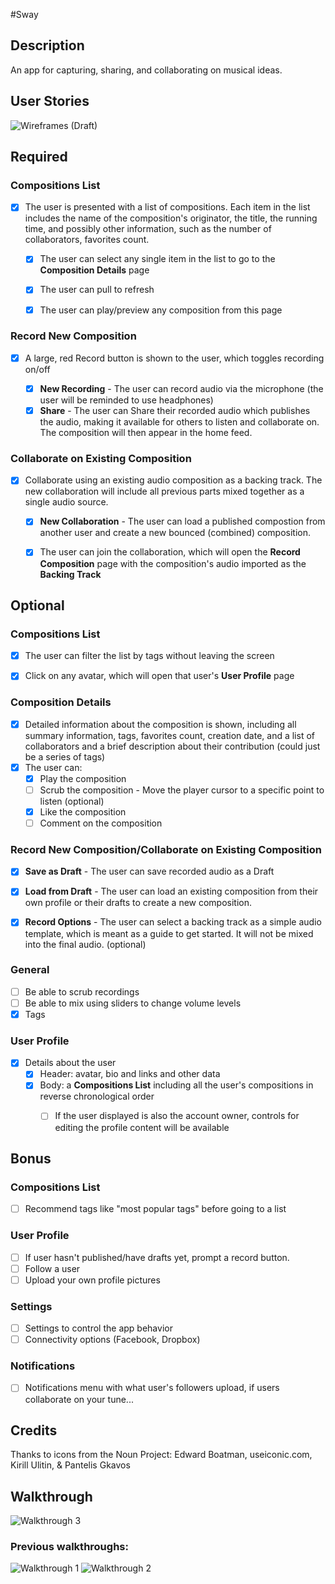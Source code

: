 #Sway

## Description
An app for capturing, sharing, and collaborating on musical ideas.

## User Stories

![Wireframes (Draft)](https://github.com/teamVCH/sway/blob/master/wireframes/userflow.png)


## Required

### Compositions List
* [x] The user is presented with a list of compositions. Each item in the list includes the name of the composition's originator, the title, the running time, and possibly other information, such as the number of collaborators, favorites count. 
	* [x] The user can select any single item in the list to go to the **Composition Details** page
	* [x] The user can pull to refresh
	* [x] The user can play/preview any composition from this page 


### Record New Composition
* [x] A large, red Record button is shown to the user, which toggles recording on/off

	* [x] **New Recording** - The user can record audio via the microphone (the user will be reminded to use headphones)
	* [x] **Share** - The user can Share their recorded audio which publishes the audio, making it available for others to listen and collaborate on. The composition will then appear in the home feed.

### Collaborate on Existing Composition
* [x] Collaborate using an existing audio composition as a backing track. The new collaboration will include all previous parts mixed together as a single audio source.
 	* [x] **New Collaboration** - The user can load a published compostion from another user and create a new bounced (combined) composition.
 	* [x] The user can join the collaboration, which will open the **Record Composition** page with the composition's audio imported as the **Backing Track**


## Optional

### Compositions List
* [x] The user can filter the list by tags without leaving the screen
* [x] Click on any avatar, which will open that user's **User Profile** page


### Composition Details
* [x] Detailed information about the composition is shown, including all summary information, tags, favorites count, creation date, and a list of collaborators and a brief description about their contribution (could just be a series of tags)
* [x] The user can:
     * [x] Play the composition
     * [ ] Scrub the composition - Move the player cursor to a specific point to listen (optional) 
     * [x] Like the composition
     * [ ] Comment on the composition

### Record New Composition/Collaborate on Existing Composition
* [x] **Save as Draft** - The user can save recorded audio as a Draft
* [x] **Load from Draft** - The user can load an existing composition from their own profile or their drafts to create a new composition. 
* [x] **Record Options** - The user can select a backing track as a simple audio template, which is meant as a guide to get started. It will not be mixed into the final audio. (optional)


### General
* [ ] Be able to scrub recordings
* [ ] Be able to mix using sliders to change volume levels
* [x] Tags

### User Profile
* [x] Details about the user
	* [x] Header: avatar, bio and links and other data 
	* [x] Body: a **Compositions List** including all the user's compositions in reverse chronological order 
      * [ ] If the user displayed is also the account owner, controls for editing the profile content will be available


## Bonus

### Compositions List
* [ ] Recommend tags like "most popular tags" before going to a list

### User Profile
* [ ] If user hasn't published/have drafts yet, prompt a record button.
* [ ] Follow a user
* [ ] Upload your own profile pictures

### Settings
* [ ] Settings to control the app behavior
* [ ] Connectivity options (Facebook, Dropbox)

### Notifications
* [ ] Notifications menu with what user's followers upload, if users collaborate on your tune...


## Credits
Thanks to icons from the Noun Project: Edward Boatman, useiconic.com, Kirill Ulitin, & Pantelis Gkavos

## Walkthrough 
![Walkthrough 3](walkthrough3.gif)

### Previous walkthroughs: 
![Walkthrough 1](walkthrough1.gif)
![Walkthrough 2](walkthrough2.gif)

